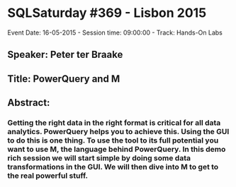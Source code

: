 # SQLSaturday #369 - Lisbon 2015
Event Date: 16-05-2015 - Session time: 09:00:00 - Track: Hands-On Labs
## Speaker: Peter ter Braake
## Title: PowerQuery and M
## Abstract:
### Getting the right data in the right format is critical for all data analytics. PowerQuery helps you to achieve this. Using the GUI to do this is one thing. To use the tool to its full potential you want to use M, the language behind PowerQuery. In this demo rich session we will start simple by doing some data transformations in the GUI. We will then dive into M to get to the real powerful stuff.
